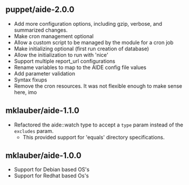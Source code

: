 ## puppet/aide-2.0.0

 - Add more configuration options, including gzip, verbose, and summarized changes.
 - Make cron management optional
 - Allow a custom script to be managed by the module for a cron job
 - Make initializing optional (first run creation of database)
 - Allow the initialization to run with 'nice'
 - Support multiple report_url configurations
 - Rename variables to map to the AIDE config file values
 - Add parameter validation
 - Syntax fixups
 - Remove the cron resources. It was not flexible enough to make sense here, imo

## mklauber/aide-1.1.0

 - Refactored the aide::watch type to accept a `type` param instead of the `excludes` param.  
    - This provided support for 'equals' directory specifications.

## mklauber/aide-1.0.0

 - Support for Debian based OS's
 - Support for Redhat based Os's
